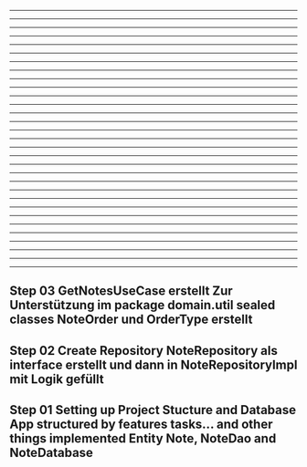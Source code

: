 -----------------------------------------------------------------------------------------
-----------------------------------------------------------------------------------------
-----------------------------------------------------------------------------------------
-----------------------------------------------------------------------------------------
-----------------------------------------------------------------------------------------
-----------------------------------------------------------------------------------------
-----------------------------------------------------------------------------------------
-----------------------------------------------------------------------------------------
-----------------------------------------------------------------------------------------
-----------------------------------------------------------------------------------------
-----------------------------------------------------------------------------------------
-----------------------------------------------------------------------------------------
-----------------------------------------------------------------------------------------
-----------------------------------------------------------------------------------------
-----------------------------------------------------------------------------------------
-----------------------------------------------------------------------------------------
-----------------------------------------------------------------------------------------
-----------------------------------------------------------------------------------------
-----------------------------------------------------------------------------------------
-----------------------------------------------------------------------------------------
-----------------------------------------------------------------------------------------
-----------------------------------------------------------------------------------------
-----------------------------------------------------------------------------------------
-----------------------------------------------------------------------------------------
-----------------------------------------------------------------------------------------
-----------------------------------------------------------------------------------------
-----------------------------------------------------------------------------------------
-----------------------------------------------------------------------------------------
-----------------------------------------------------------------------------------------
-----------------------------------------------------------------------------------------
-----------------------------------------------------------------------------------------
Step 03 GetNotesUseCase erstellt
        Zur Unterstützung im package domain.util sealed classes NoteOrder und OrderType
        erstellt
-----------------------------------------------------------------------------------------
Step 02 Create Repository
        NoteRepository als interface erstellt und dann in NoteRepositoryImpl mit Logik
        gefüllt
-----------------------------------------------------------------------------------------
Step 01 Setting up Project Stucture and Database
        App structured by features tasks... and other things
        implemented Entity Note, NoteDao and NoteDatabase
-----------------------------------------------------------------------------------------